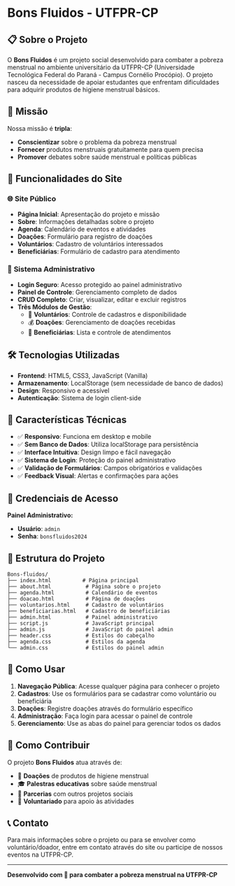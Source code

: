 # Bons Fluidos - UTFPR-CP

## 📋 Sobre o Projeto

O **Bons Fluidos** é um projeto social desenvolvido para combater a pobreza menstrual no ambiente universitário da UTFPR-CP (Universidade Tecnológica Federal do Paraná - Campus Cornélio Procópio). O projeto nasceu da necessidade de apoiar estudantes que enfrentam dificuldades para adquirir produtos de higiene menstrual básicos.

## 🎯 Missão

Nossa missão é **tripla**:
- **Conscientizar** sobre o problema da pobreza menstrual
- **Fornecer** produtos menstruais gratuitamente para quem precisa
- **Promover** debates sobre saúde menstrual e políticas públicas

## 🚀 Funcionalidades do Site

### 🌐 **Site Público**
- **Página Inicial**: Apresentação do projeto e missão
- **Sobre**: Informações detalhadas sobre o projeto
- **Agenda**: Calendário de eventos e atividades
- **Doações**: Formulário para registro de doações
- **Voluntários**: Cadastro de voluntários interessados
- **Beneficiárias**: Formulário de cadastro para atendimento

### 🔐 **Sistema Administrativo**
- **Login Seguro**: Acesso protegido ao painel administrativo
- **Painel de Controle**: Gerenciamento completo de dados
- **CRUD Completo**: Criar, visualizar, editar e excluir registros
- **Três Módulos de Gestão**:
  - 👥 **Voluntários**: Controle de cadastros e disponibilidade
  - 💰 **Doações**: Gerenciamento de doações recebidas
  - 🎯 **Beneficiárias**: Lista e controle de atendimentos

## 🛠️ Tecnologias Utilizadas

- **Frontend**: HTML5, CSS3, JavaScript (Vanilla)
- **Armazenamento**: LocalStorage (sem necessidade de banco de dados)
- **Design**: Responsivo e acessível
- **Autenticação**: Sistema de login client-side

## 📱 Características Técnicas

- ✅ **Responsivo**: Funciona em desktop e mobile
- ✅ **Sem Banco de Dados**: Utiliza localStorage para persistência
- ✅ **Interface Intuitiva**: Design limpo e fácil navegação
- ✅ **Sistema de Login**: Proteção do painel administrativo
- ✅ **Validação de Formulários**: Campos obrigatórios e validações
- ✅ **Feedback Visual**: Alertas e confirmações para ações

## 🔑 Credenciais de Acesso

**Painel Administrativo:**
- **Usuário**: `admin`
- **Senha**: `bonsfluidos2024`

## 📂 Estrutura do Projeto

```
Bons-fluidos/
├── index.html          # Página principal
├── about.html           # Página sobre o projeto
├── agenda.html          # Calendário de eventos
├── doacao.html          # Página de doações
├── voluntarios.html     # Cadastro de voluntários
├── beneficiarias.html   # Cadastro de beneficiárias
├── admin.html           # Painel administrativo
├── script.js            # JavaScript principal
├── admin.js             # JavaScript do painel admin
├── header.css           # Estilos do cabeçalho
├── agenda.css           # Estilos da agenda
└── admin.css            # Estilos do painel admin
```

## 🎨 Como Usar

1. **Navegação Pública**: Acesse qualquer página para conhecer o projeto
2. **Cadastros**: Use os formulários para se cadastrar como voluntário ou beneficiária
3. **Doações**: Registre doações através do formulário específico
4. **Administração**: Faça login para acessar o painel de controle
5. **Gerenciamento**: Use as abas do painel para gerenciar todos os dados

## 🤝 Como Contribuir

O projeto **Bons Fluidos** atua através de:
- 💝 **Doações** de produtos de higiene menstrual
- 🎓 **Palestras educativas** sobre saúde menstrual
- 🤝 **Parcerias** com outros projetos sociais
- 👥 **Voluntariado** para apoio às atividades

## 📞 Contato

Para mais informações sobre o projeto ou para se envolver como voluntário/doador, entre em contato através do site ou participe de nossos eventos na UTFPR-CP.

---

**Desenvolvido com 💜 para combater a pobreza menstrual na UTFPR-CP**

